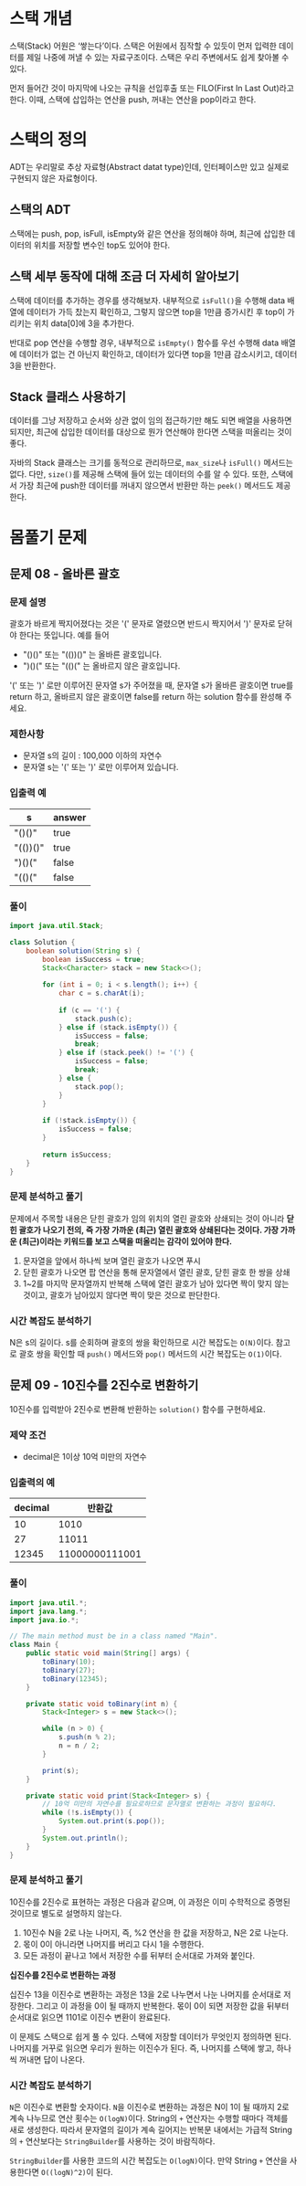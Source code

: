 # 스택 개념

스택(Stack) 어원은 ‘쌓는다’이다. 스택은 어원에서 짐작할 수 있듯이 먼저 입력한 데이터를 제일 나중에 꺼낼 수 있는 자료구조이다. 스택은 우리 주변에서도 쉽게 찾아볼 수 있다.

먼저 들어간 것이 마지막에 나오는 규칙을 선입후출 또는 FILO(First In Last Out)라고 한다. 이때, 스택에 삽입하는 연산을 push, 꺼내는 연산을 pop이라고 한다.

# 스택의 정의

ADT는 우리말로 추상 자료형(Abstract datat type)인데, 인터페이스만 있고 실제로 구현되지 않은 자료형이다.

## 스택의 ADT

스택에는 push, pop, isFull, isEmpty와 같은 연산을 정의해야 하며, 최근에 삽입한 데이터의 위치를 저장할 변수인 top도 있어야 한다.

## 스택 세부 동작에 대해 조금 더 자세히 알아보기

스택에 데이터를 추가하는 경우를 생각해보자. 내부적으로 `isFull()`을 수행해 data 배열에 데이터가 가득 찼는지 확인하고, 그렇지 않으면 top을 1만큼 증가시킨 후 top이 가리키는 위치 data[0]에 3을 추가한다.

반대로 pop 연산을 수행할 경우, 내부적으로 `isEmpty()` 함수를 우선 수행해 data 배열에 데이터가 없는 건 아닌지 확인하고, 데이터가 있다면 top을 1만큼 감소시키고, 데이터 3을 반환한다.

## Stack 클래스 사용하기

데이터를 그냥 저장하고 순서와 상관 없이 임의 접근하기만 해도 되면 배열을 사용하면 되지만, 최근에 삽입한 데이터를 대상으로 뭔가 연산해야 한다면 스택을 떠올리는 것이 좋다.

자바의 Stack 클래스는 크기를 동적으로 관리하므로, `max_size`나 `isFull()` 메서드는 없다. 다만, `size()`를 제공해 스택에 들어 있는 데이터의 수를 알 수 있다. 또한, 스택에서 가장 최근에 push한 데이터를 꺼내지 않으면서 반환만 하는 `peek()` 메서드도 제공한다.

# 몸풀기 문제

## 문제 08 - 올바른 괄호

### **문제 설명**

괄호가 바르게 짝지어졌다는 것은 '(' 문자로 열렸으면 반드시 짝지어서 ')' 문자로 닫혀야 한다는 뜻입니다. 예를 들어

- "()()" 또는 "(())()" 는 올바른 괄호입니다.
- ")()(" 또는 "(()(" 는 올바르지 않은 괄호입니다.

'(' 또는 ')' 로만 이루어진 문자열 s가 주어졌을 때, 문자열 s가 올바른 괄호이면 true를 return 하고, 올바르지 않은 괄호이면 false를 return 하는 solution 함수를 완성해 주세요.

### 제한사항

- 문자열 s의 길이 : 100,000 이하의 자연수
- 문자열 s는 '(' 또는 ')' 로만 이루어져 있습니다.

### 입출력 예

| s | answer |
| --- | --- |
| "()()" | true |
| "(())()" | true |
| ")()(" | false |
| "(()(" | false |

### 풀이

```java
import java.util.Stack;

class Solution {
    boolean solution(String s) {
        boolean isSuccess = true;
        Stack<Character> stack = new Stack<>();
        
        for (int i = 0; i < s.length(); i++) {
            char c = s.charAt(i);
            
            if (c == '(') {
                stack.push(c);
            } else if (stack.isEmpty()) {
                isSuccess = false;
                break;
            } else if (stack.peek() != '(') {
                isSuccess = false;
                break;
            } else {
                stack.pop();
            }
        }
        
        if (!stack.isEmpty()) {
            isSuccess = false;
        }
        
        return isSuccess;
    }
}
```

### 문제 분석하고 풀기

문제에서 주목할 내용은 닫힌 괄호가 임의 위치의 열린 괄호와 상쇄되는 것이 아니라 **닫힌 괄호가 나오기 전의, 즉 가장 가까운 (최근) 열린 괄호와 상쇄된다는 것이다. 가장 가까운 (최근)이라는 키워드를 보고 스택을 떠올리는 감각이 있어야 한다.**

1. 문자열을 앞에서 하나씩 보며 열린 괄호가 나오면 푸시
2. 닫힌 괄호가 나오면 팝 연산을 통해 문자열에서 열린 괄호, 닫힌 괄호 한 쌍을 상쇄
3. 1~2를 마지막 문자열까지 반복해 스택에 열린 괄호가 남아 있다면 짝이 맞지 않는 것이고, 괄호가 남아있지 않다면 짝이 맞은 것으로 판단한다.

### 시간 복잡도 분석하기

N은 s의 길이다. s를 순회하며 괄호의 쌍을 확인하므로 시간 복잡도는 `O(N)`이다. 참고로 괄호 쌍을 확인할 때 `push()` 메서드와 `pop()` 메서드의 시간 복잡도는 `O(1)`이다.

## 문제 09 - 10진수를 2진수로 변환하기

10진수를 입력받아 2진수로 변환해 반환하는 `solution()` 함수를 구현하세요.

### 제약 조건

- decimal은 1이상 10억 미만의 자연수

### 입출력의 예

| decimal | 반환값 |
| --- | --- |
| 10 | 1010 |
| 27 | 11011 |
| 12345 | 11000000111001 |

### 풀이

```java
import java.util.*;
import java.lang.*;
import java.io.*;

// The main method must be in a class named "Main".
class Main {
    public static void main(String[] args) {
        toBinary(10);
        toBinary(27);
        toBinary(12345);
    }

    private static void toBinary(int n) {
        Stack<Integer> s = new Stack<>();

        while (n > 0) {
            s.push(n % 2);
            n = n / 2;
        }

        print(s);
    }

    private static void print(Stack<Integer> s) {
	    // 10억 미만의 자연수를 필요로하므로 문자열로 변환하는 과정이 필요하다.
        while (!s.isEmpty()) {
            System.out.print(s.pop());
        }
        System.out.println();
    }
}
```

### 문제 분석하고 풀기

10진수를 2진수로 표현하는 과정은 다음과 같으며, 이 과정은 이미 수학적으로 증명된 것이므로 별도로 설명하지 않는다.

1. 10진수 N을 2로 나눈 나머지, 즉, %2 연산을 한 값을 저장하고, N은 2로 나눈다.
2. 몫이 0이 아니라면 나머지를 버리고 다시 1을 수행한다.
3. 모든 과정이 끝나고 1에서 저장한 수를 뒤부터 순서대로 가져와 붙인다.

**십진수를 2진수로 변환하는 과정**

십진수 13을 이진수로 변환하는 과정은 13을 2로 나누면서 나눈 나머지를 순서대로 저장한다. 그리고 이 과정을 0이 될 때까지 반복한다. 몫이 0이 되면 저장한 값을 뒤부터 순서대로 읽으면 1101로 이진수 변환이 완료된다.

이 문제도 스택으로 쉽게 풀 수 있다. 스택에 저장할 데이터가 무엇인지 정의하면 된다. 나머지를 거꾸로 읽으면 우리가 원하는 이진수가 된다. 즉, 나머지를 스택에 쌓고, 하나씩 꺼내면 답이 나온다.

### 시간 복잡도 분석하기

`N`은 이진수로 변환할 숫자이다. `N`을 이진수로 변환하는 과정은 N이 1이 될 때까지 2로 계속 나누므로 연산 횟수는 `O(logN)`이다. String의 `+` 연산자는 수행할 때마다 객체를 새로 생성한다. 따라서 문자열의 길이가 계속 길어지는 반복문 내에서는 가급적 String의 `+` 연산보다는 `StringBuilder`를 사용하는 것이 바람직하다.

`StringBuilder`를 사용한 코드의 시간 복잡도는 `O(logN)`이다. 만약 String `+` 연산을 사용한다면 `O((logN)^2)`이 된다.